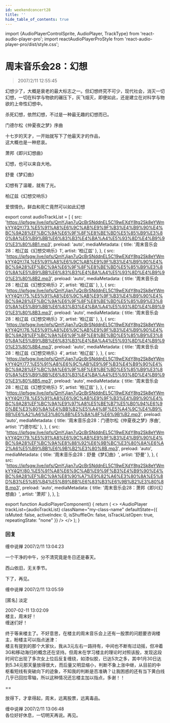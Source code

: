 ```yaml
---
id: weekendconcert28
title: ''
hide_table_of_contents: true
---
```


import {AudioPlayerControlSprite, AudioPlayer, TrackType} from 'react-audio-player-pro';
import reactAudioPlayerProStyle from 'react-audio-player-pro/dist/style.css';

# 周末音乐会28：幻想

> 2007/2/11 12:55:45

幻想少了，大概是衰老的最大标志之一。但幻想终究不可少，现代社会，消灭一切幻想，一切在科学与物欲的碾压下，灰飞烟灭，即便如此，还是建立在对科学与物欲的上帝性幻想中。
 
杀死幻想，依然幻想，不过是一种最无趣的幻想而已。
 
<div style={{flineHeight: '180%', textAlign: 'center'}}>

<div style={{color: '#FF0000', fontWeight: '500', marginBottom: '10px'}}>
门德尔松《仲夏夜之梦》序曲
</div>
 
十七岁的天才，一开始就写下了他最天才的作品，<br/>
这大概也是一种悲哀。
 
<div style={{color: '#FF0000', fontWeight: '500', marginTop: '20px', marginBottom: '10px'}}>
萧邦《即兴幻想曲》
</div>
 
幻想，也可以来自大地。
 
<div style={{color: '#FF0000', fontWeight: '500', marginTop: '20px', marginBottom: '10px'}}>
舒曼《梦幻曲》
</div>
 
幻想有了温暖，就有了光。
 
<div style={{color: '#FF0000', fontWeight: '500', marginTop: '20px', marginBottom: '10px'}}>
柏辽兹《幻想交响乐》
</div>
 
爱恨情仇，鲜血和死亡竟然可以如此幻想

</div>

export const audioTrackList = [
 {
    src: 'https://ipfsgw.live/ipfs/QmYJjan7uQcBrSNddnEL5C19wEXdY8tg2Sk8eYWmkYY4QY/73.%E5%91%A8%E6%9C%AB%E9%9F%B3%E4%B9%90%E4%BC%9A28%EF%BC%9A%E6%9F%8F%E8%BE%BD%E5%85%B9%E3%80%8A%E5%B9%BB%E6%83%B3%E4%BA%A4%E5%93%8D%E4%B9%90%E3%80%8B1.mp3',
    preload: 'auto',
    mediaMetadata: {
      title: '周末音乐会28：柏辽兹《幻想交响乐》1',
      artist: '柏辽兹'
    },
  },
  {
    src: 'https://ipfsgw.live/ipfs/QmYJjan7uQcBrSNddnEL5C19wEXdY8tg2Sk8eYWmkYY4QY/74.%E5%91%A8%E6%9C%AB%E9%9F%B3%E4%B9%90%E4%BC%9A28%EF%BC%9A%E6%9F%8F%E8%BE%BD%E5%85%B9%E3%80%8A%E5%B9%BB%E6%83%B3%E4%BA%A4%E5%93%8D%E4%B9%90%E3%80%8B2.mp3',
    preload: 'auto',
    mediaMetadata: {
      title: '周末音乐会28：柏辽兹《幻想交响乐》2',
      artist: '柏辽兹'
    },
  },
  {
    src: 'https://ipfsgw.live/ipfs/QmYJjan7uQcBrSNddnEL5C19wEXdY8tg2Sk8eYWmkYY4QY/75.%E5%91%A8%E6%9C%AB%E9%9F%B3%E4%B9%90%E4%BC%9A28%EF%BC%9A%E6%9F%8F%E8%BE%BD%E5%85%B9%E3%80%8A%E5%B9%BB%E6%83%B3%E4%BA%A4%E5%93%8D%E4%B9%90%E3%80%8B3.mp3',
    preload: 'auto',
    mediaMetadata: {
      title: '周末音乐会28：柏辽兹《幻想交响乐》3',
      artist: '柏辽兹'
    },
  },
  {
    src: 'https://ipfsgw.live/ipfs/QmYJjan7uQcBrSNddnEL5C19wEXdY8tg2Sk8eYWmkYY4QY/76.%E5%91%A8%E6%9C%AB%E9%9F%B3%E4%B9%90%E4%BC%9A28%EF%BC%9A%E6%9F%8F%E8%BE%BD%E5%85%B9%E3%80%8A%E5%B9%BB%E6%83%B3%E4%BA%A4%E5%93%8D%E4%B9%90%E3%80%8B4.mp3',
    preload: 'auto',
    mediaMetadata: {
      title: '周末音乐会28：柏辽兹《幻想交响乐》4',
      artist: '柏辽兹'
    },
  },
  {
    src: 'https://ipfsgw.live/ipfs/QmYJjan7uQcBrSNddnEL5C19wEXdY8tg2Sk8eYWmkYY4QY/77.%E5%91%A8%E6%9C%AB%E9%9F%B3%E4%B9%90%E4%BC%9A28%EF%BC%9A%E6%9F%8F%E8%BE%BD%E5%85%B9%E3%80%8A%E5%B9%BB%E6%83%B3%E4%BA%A4%E5%93%8D%E4%B9%90%E3%80%8B5.mp3',
    preload: 'auto',
    mediaMetadata: {
      title: '周末音乐会28：柏辽兹《幻想交响乐》5',
      artist: '柏辽兹'
    },
  },
  {
    src: 'https://ipfsgw.live/ipfs/QmYJjan7uQcBrSNddnEL5C19wEXdY8tg2Sk8eYWmkYY4QY/78.%E5%91%A8%E6%9C%AB%E9%9F%B3%E4%B9%90%E4%BC%9A28%EF%BC%9A%E9%97%A8%E5%BE%B7%E5%B0%94%E6%9D%BE%E3%80%8A%E4%BB%B2%E5%A4%8F%E5%A4%9C%E4%B9%8B%E6%A2%A6%E3%80%8B%E5%BA%8F%E6%9B%B2.mp3',
    preload: 'auto',
    mediaMetadata: {
      title: '周末音乐会28：门德尔松《仲夏夜之梦》序曲',
      artist: '门德尔松'
    },
  },
  {
    src: 'https://ipfsgw.live/ipfs/QmYJjan7uQcBrSNddnEL5C19wEXdY8tg2Sk8eYWmkYY4QY/79.%E5%91%A8%E6%9C%AB%E9%9F%B3%E4%B9%90%E4%BC%9A28%EF%BC%9A%E8%88%92%E6%9B%BC%E3%80%8A%E6%A2%A6%E5%B9%BB%E6%9B%B2%E3%80%8B.mp3',
    preload: 'auto',
    mediaMetadata: {
      title: '周末音乐会28：舒曼《梦幻曲》',
      artist: '舒曼'
    },
  },
  {
    src: 'https://ipfsgw.live/ipfs/QmYJjan7uQcBrSNddnEL5C19wEXdY8tg2Sk8eYWmkYY4QY/80.%E5%91%A8%E6%9C%AB%E9%9F%B3%E4%B9%90%E4%BC%9A28%EF%BC%9A%E8%90%A7%E9%82%A6%E3%80%8A%E5%8D%B3%E5%85%B4%E5%B9%BB%E6%83%B3%E6%9B%B2%E3%80%8B.mp3',
    preload: 'auto',
    mediaMetadata: {
      title: '周末音乐会28：萧邦《即兴幻想曲》',
      artist: '萧邦'
    },
  },
];

export function AudioPlayerComponent() {
  return (
    <>
      <AudioPlayerControlSprite/>
      <AudioPlayer
        trackList={audioTrackList}
        className="my-class-name"
        defaultState={{
          isMuted: false,
          activeIndex: 0,
          isShuffleOn: false,
          isTrackListOpen: true,
          repeatingState: "none"
        }}
      />
    </>
  );
}

<AudioPlayerComponent />

### 回复

<div class='blog-comment'>
<span class='blog-comment-chan'>缠中说禅</span> 2007/2/11 13:04:23<br/>

一个干净的中午，分不清究竟是冬日还是春天。

西山依旧，无关季节。

下了，再见。
</div>

<div class='blog-comment'>
<span class='blog-comment-chan'>缠中说禅</span> 2007/2/11 13:05:59<br/>

[匿名] 淡定 

 
2007-02-11 13:02:09 <br/>
楼主，周末好！<br/>
缠迷们好！

终于等来楼主了。不好意思，在楼主的周末音乐会上还有一股票的问题要咨询楼主，盼楼主可以指点迷津：<br/>
楼主有提到的那个大家伙，我从3元左右一路持有，中间也不断有过动摇，但冲着3G和移动海归的概念还在坚持。但周末在学习楼主的理论时对照该股，发现这段时间它出现了多次女上位后反复缠绕，如漆似胶，已达5次之多，其中1月30日达到5.34元那天量放得很大，而后量又明显缩小，判断不象上涨中继，从目前的中枢看短线有突破向下的迹象，不知我的判断是否准确？让我困惑的还有当下黄白线几乎已回拉零轴，所以这种情况还忘楼主加以指点，多谢！！
 
==<br/>

放得下，才拿得起，周末，远离股票，远离毒品。
</div>

<div class='blog-comment'>
<span class='blog-comment-chan'>缠中说禅</span> 2007/2/11 13:06:48<br/>
各位好好休息，一切明天再说。再见。
</div>